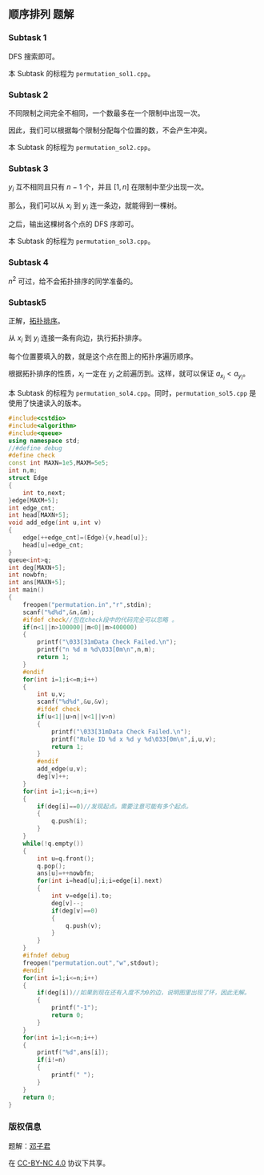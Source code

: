 ## 顺序排列 题解

### Subtask 1

DFS 搜索即可。

本 Subtask 的标程为 `permutation_sol1.cpp`。

### Subtask 2

不同限制之间完全不相同，一个数最多在一个限制中出现一次。

因此，我们可以根据每个限制分配每个位置的数，不会产生冲突。

本 Subtask 的标程为 `permutation_sol2.cpp`。

### Subtask 3

$y_i$ 互不相同且只有 $n-1$ 个，并且 $[1,n]$ 在限制中至少出现一次。

那么，我们可以从 $x_i$ 到 $y_i$ 连一条边，就能得到一棵树。

之后，输出这棵树各个点的 DFS 序即可。

本 Subtask 的标程为 `permutation_sol3.cpp`。

### Subtask 4

$n^2$ 可过，给不会拓扑排序的同学准备的。

### Subtask5

正解，[拓扑排序](https://oi-wiki.org/graph/topo/)。

从 $x_i$ 到 $y_i$ 连接一条有向边，执行拓扑排序。

每个位置要填入的数，就是这个点在图上的拓扑序遍历顺序。

根据拓扑排序的性质，$x_i$ 一定在 $y_i$ 之前遍历到。这样，就可以保证 $a_{x_i}<a_{y_i}$。

本 Subtask 的标程为 `permutation_sol4.cpp`。同时，`permutation_sol5.cpp` 是使用了快速读入的版本。

```cpp
#include<cstdio>
#include<algorithm>
#include<queue>
using namespace std;
//#define debug 
#define check
const int MAXN=1e5,MAXM=5e5;
int n,m;
struct Edge
{
	int to,next;
}edge[MAXM+5];
int edge_cnt;
int head[MAXN+5];
void add_edge(int u,int v)
{
	edge[++edge_cnt]=(Edge){v,head[u]};
	head[u]=edge_cnt;
}
queue<int>q;
int deg[MAXN+5];
int nowbfn;
int ans[MAXN+5];
int main()
{
	freopen("permutation.in","r",stdin);
	scanf("%d%d",&n,&m);
	#ifdef check//包在check段中的代码完全可以忽略 。 
	if(n<1||n>100000||m<0||m>400000)
	{
		printf("\033[31mData Check Failed.\n");
		printf("n %d m %d\033[0m\n",n,m);
		return 1;
	}
	#endif
	for(int i=1;i<=m;i++)
	{
		int u,v;
		scanf("%d%d",&u,&v);
		#ifdef check
		if(u<1||u>n||v<1||v>n)
		{
			printf("\033[31mData Check Failed.\n");
			printf("Rule ID %d x %d y %d\033[0m\n",i,u,v);
			return 1;
		}
		#endif
		add_edge(u,v);
		deg[v]++;
	}
	for(int i=1;i<=n;i++)
	{
		if(deg[i]==0)//发现起点。需要注意可能有多个起点。 
		{
			q.push(i);
		}
	}
	while(!q.empty())
	{
		int u=q.front();
		q.pop();
		ans[u]=++nowbfn;
		for(int i=head[u];i;i=edge[i].next)
		{
			int v=edge[i].to;
			deg[v]--;
			if(deg[v]==0)
			{
				q.push(v);
			}
		}
	}
	#ifndef debug
	freopen("permutation.out","w",stdout);
	#endif
	for(int i=1;i<=n;i++)
	{
		if(deg[i])//如果到现在还有入度不为0的边，说明图里出现了环，因此无解。 
		{
			printf("-1");
			return 0;
		}
	}
	for(int i=1;i<=n;i++)
	{
		printf("%d",ans[i]);
		if(i!=n)
		{
			printf(" ");
		}
	}
	return 0;
}
```

### 版权信息

题解：[邓子君](https://www.luogu.com.cn/user/387836)

在 [CC-BY-NC 4.0](https://creativecommons.org/licenses/by-nc/4.0/legalcode.zh-hans) 协议下共享。